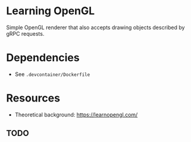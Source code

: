 # Learning OpenGL

Simple OpenGL renderer that also accepts drawing objects described by gRPC requests.


# Dependencies

- See `.devcontainer/Dockerfile`

# Resources

- Theoretical background: https://learnopengl.com/

## TODO